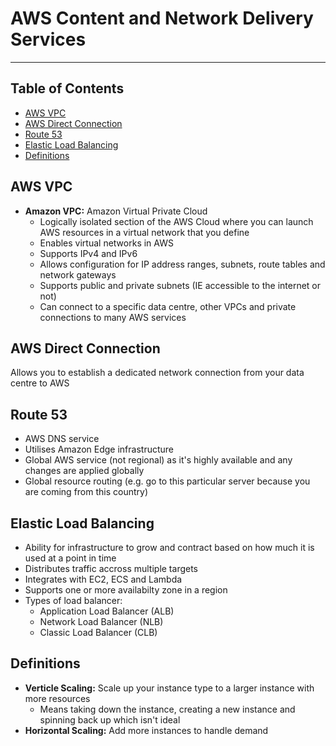 # AWS Content and Network Delivery Services

- - - -

## Table of Contents

* [AWS VPC](https://github.com/Sam-Ballantyne/DevNotes/blob/main/AWS/AwsInfrastructure.md#aws-vpc)
* [AWS Direct Connection](https://github.com/Sam-Ballantyne/DevNotes/blob/main/AWS/AwsInfrastructure.md#aws-direct-connection)
* [Route 53](https://github.com/Sam-Ballantyne/DevNotes/blob/main/AWS/AwsInfrastructure.md#route-53)
* [Elastic Load Balancing](https://github.com/Sam-Ballantyne/DevNotes/blob/main/AWS/AwsInfrastructure.md#elastic-load-balancing)
* [Definitions](https://github.com/Sam-Ballantyne/DevNotes/blob/main/AWS/AwsInfrastructure.md#definitions)

## AWS VPC

* __Amazon VPC:__ Amazon Virtual Private Cloud
  * Logically isolated section of the AWS Cloud where you can launch AWS resources in a virtual network that you define
  * Enables virtual networks in AWS
  * Supports IPv4 and IPv6
  * Allows configuration for IP address ranges, subnets, route tables and network gateways
  * Supports public and private subnets (IE accessible to the internet or not)
  * Can connect to a specific data centre, other VPCs and private connections to many AWS services

## AWS Direct Connection

Allows you to establish a dedicated network connection from your data centre to AWS

## Route 53

* AWS DNS service
* Utilises Amazon Edge infrastructure
* Global AWS service (not regional) as it's highly available and any changes are applied globally
* Global resource routing (e.g. go to this particular server because you are coming from this country)

## Elastic Load Balancing

* Ability for infrastructure to grow and contract based on how much it is used at a point in time
* Distributes traffic accross multiple targets
* Integrates with EC2, ECS and Lambda
* Supports one or more availabilty zone in a region
* Types of load balancer:
  * Application Load Balancer (ALB)
  * Network Load Balancer (NLB)
  * Classic Load Balancer (CLB)

## Definitions

* __Verticle Scaling:__ Scale up your instance type to a larger instance with more resources
  * Means taking down the instance, creating a new instance and spinning back up which isn't ideal
* __Horizontal Scaling:__ Add more instances to handle demand
